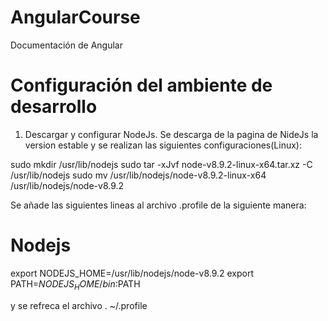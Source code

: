 # AngularCourse

Documentación de Angular

# Configuración del ambiente de desarrollo

1. Descargar y configurar NodeJs.
Se descarga de la pagina de NideJs la version estable y se realizan las siguientes configuraciones(Linux):

 sudo mkdir /usr/lib/nodejs
 sudo tar -xJvf node-v8.9.2-linux-x64.tar.xz -C /usr/lib/nodejs 
 sudo mv /usr/lib/nodejs/node-v8.9.2-linux-x64 /usr/lib/nodejs/node-v8.9.2
 
Se añade las siguientes lineas al archivo .profile de la siguiente manera:

  # Nodejs
  export NODEJS_HOME=/usr/lib/nodejs/node-v8.9.2
  export PATH=$NODEJS_HOME/bin:$PATH
  
y se refreca el archivo . ~/.profile


